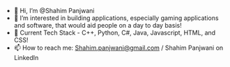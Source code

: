 - 👋 Hi, I’m @Shahim Panjwani
- 👀 I’m interested in building applications, especially gaming applications and software, that would aid people on a day to day basis!
- 💞️ Current Tech Stack - C++, Python, C#, Java, Javascript, HTML, and CSS!
- 📫 How to reach me: Shahim.panjwani@gmail.com / Shahim Panjwani on LinkedIn

<!---
ShahimTBG/ShahimTBG is a ✨ special ✨ repository because its `README.md` (this file) appears on your GitHub profile.
You can click the Preview link to take a look at your changes.
--->
